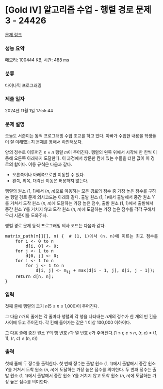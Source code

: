 # [Gold IV] 알고리즘 수업 - 행렬 경로 문제 3 - 24426 

[문제 링크](https://www.acmicpc.net/problem/24426) 

### 성능 요약

메모리: 100444 KB, 시간: 488 ms

### 분류

다이나믹 프로그래밍

### 제출 일자

2024년 11월 1일 17:55:44

### 문제 설명

<p>오늘도 서준이는 동적 프로그래밍 수업 조교를 하고 있다. 아빠가 수업한 내용을 학생들이 잘 이해했는지 문제를 통해서 확인해보자.</p>

<p>양의 정수로 이루어진 <em>n</em> × <em>n</em> 행렬 <em>m</em>이 주어진다. 행렬의 왼쪽 위에서 시작해 한 칸씩 이동해 오른쪽 아래까지 도달한다. 이 과정에서 방문한 칸에 있는 수들을 더한 값이 이 경로의 합이다. 이동 규칙은 다음과 같다.</p>

<ul>
	<li>오른쪽이나 아래쪽으로만 이동할 수 있다.</li>
	<li>왼쪽, 위쪽, 대각선 이동은 허용하지 않는다.</li>
</ul>

<p>행렬의 원소 (1, 1)에서 (<em>n</em>, <em>n</em>)으로 이동하는 모든 경로의 점수 중 가장 높은 점수를 구하는 행렬 경로 문제 의사코드는 아래와 같다. 출발 원소 (1, 1)에서 출발해서 중간 원소 <em>Y</em>를 거쳐서 도착 원소 (<em>n</em>, <em>n</em>)에 도달하는 가장 높은 점수, 출발 원소 (1, 1)에서 출발해서 중간 원소 <em>Y</em>를 거치지 않고 도착 원소 (<em>n</em>, <em>n</em>)에 도달하는 가장 높은 점수를 각각 구해서 우리 서준이를 도와주자.</p>

<p>행렬 경로 문제 동적 프로그래밍 의사 코드는 다음과 같다.</p>

<pre>matrix_path(m[][], n) {  # (1, 1)에서 (n, n)에 이르는 최고 점수를 구한다.
    for i <- 0 to n
        d[i, 0] <- 0;
    for j <- 1 to n
        d[0, j] <- 0;
    for i <- 1 to n
        for j <- 1 to n
            d[i, j] <- m<sub>ij</sub> + max(d[i - 1, j], d[i, j - 1]);
    return d[n, n];
}</pre>

### 입력 

 <p>첫째 줄에 행렬의 크기 <i>n</i>(5 ≤ <em>n</em> ≤ 1,000)이 주어진다.</p>

<p>그 다음 <em>n</em>개의 줄에는 각 줄마다 행렬의 각 행을 나타내는 <em>n</em>개의 정수가 한 개의 빈 칸을 사이에 두고 주어진다. 각 칸에 들어가는 값은 1 이상 100,000 이하이다.</p>

<p>그 다음 줄에 중간 원소 <em>Y</em>의 행 번호 <em>r</em>과 열 번호 <em>c</em>가 주어진다.(1 ≤ <em>r, c</em> ≤ <em>n</em>, (<em>r</em>, <em>c</em>) ≠ (1, 1), (<em>r</em>, <em>c</em>) ≠ (<em>n</em>, <em>n</em>))</p>

### 출력 

 <p>첫째 줄에 두 정수를 출력한다. 첫 번째 정수는 출발 원소 (1, 1)에서 출발해서 중간 원소 <em>Y</em>를 거쳐서 도착 원소 (<em>n</em>, <em>n</em>)에 도달하는 가장 높은 점수를 의미한다. 두 번째 정수는 출발 원소 (1, 1)에서 출발해서 중간 원소 <em>Y</em>를 거치지 않고 도착 원소 (<em>n</em>, <em>n</em>)에 도달하는 가장 높은 점수를 의미한다.</p>


